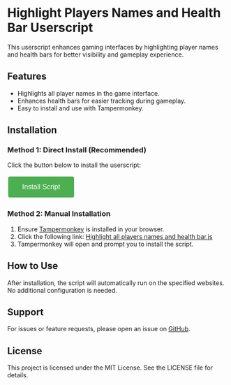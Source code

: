 # Highlight Players Names and Health Bar Userscript

This userscript enhances gaming interfaces by highlighting player names and health bars for better visibility and gameplay experience.

## Features
- Highlights all player names in the game interface.
- Enhances health bars for easier tracking during gameplay.
- Easy to install and use with Tampermonkey.

## Installation

### Method 1: Direct Install (Recommended)
Click the button below to install the userscript:

<button onclick="installUserscript()" style="background-color: #4CAF50; border: none; color: white; padding: 15px 32px; text-align: center; text-decoration: none; display: inline-block; font-size: 16px; margin: 4px 2px; cursor: pointer; border-radius: 4px;">Install Script</button>

### Method 2: Manual Installation
1. Ensure [Tampermonkey](https://www.tampermonkey.net/) is installed in your browser.
2. Click the following link: [Highlight all players names and health bar.js](https://github.com/alyaparan/scripts/blob/main/alyaparan-custom-gui-menu.js)
3. Tampermonkey will open and prompt you to install the script.

## How to Use
After installation, the script will automatically run on the specified websites. No additional configuration is needed.

## Support
For issues or feature requests, please open an issue on [GitHub](https://github.com/alyaparan/scripts).

## License
This project is licensed under the MIT License. See the LICENSE file for details.

<script>
function installUserscript() {
  // Create a direct install link that works with modern Tampermonkey
  const scriptUrl = 'https://github.com/alyaparan/scripts/raw/main/Highlight%20all%20playars%20names%20and%20health%20bar.js';
  
  // Different methods for different browsers
  if (navigator.userAgent.includes('Firefox')) {
    // For Firefox
    window.open('https://addons.mozilla.org/firefox/downloads/file/4001371/tampermonkey-4.18.1.xpi');
    setTimeout(() => {
      window.location.href = scriptUrl;
    }, 1000);
  } else {
    // For Chrome and other browsers
    window.location.href = 'tampermonkey:///?url=' + encodeURIComponent(scriptUrl);
    
    // Fallback for if the protocol handler doesn't work
    setTimeout(() => {
      window.location.href = scriptUrl;
    }, 500);
  }
}
</script>
